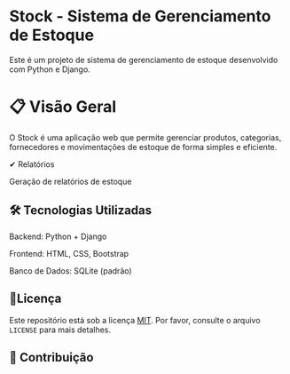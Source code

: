 # Stock - Sistema de Gerenciamento de Estoque
Este é um projeto de sistema de gerenciamento de estoque desenvolvido com Python e Django.

# 📋 Visão Geral
O Stock é uma aplicação web que permite gerenciar produtos, categorias, fornecedores e movimentações de estoque de forma simples e eficiente.

✔ Relatórios

Geração de relatórios de estoque

## 🛠 Tecnologias Utilizadas
Backend: Python + Django

Frontend: HTML, CSS, Bootstrap

Banco de Dados: SQLite (padrão)

## 📝Licença

Este repositório está sob a licença [MIT](https://github.com/TRogato/Trogato/blob/main/LICENSE). Por favor, consulte o arquivo `LICENSE` para mais detalhes.

## 🤝 Contribuição
